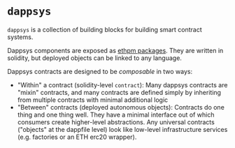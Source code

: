 `dappsys`
===

`dappsys` is a collection of building blocks for building smart contract systems.

Dappsys components are exposed as [ethpm packages](https://ethpm.org). They are written in solidity, but deployed objects can be linked to any language.

Dappsys contracts are designed to be *composable* in two ways:

* "Within" a contract (solidity-level `contract`): Many dappsys contracts are "mixin" contracts, and many contracts are defined simply by inheriting from multiple contracts with minimal additional logic
* "Between" contracts (deployed autonomous objects): Contracts do one thing and one thing well. They have a minimal interface out of which consumers create higher-level abstractions. Any universal contracts ("objects" at the dappfile level) look like low-level infrastructure services (e.g. factories or an ETH erc20 wrapper).


